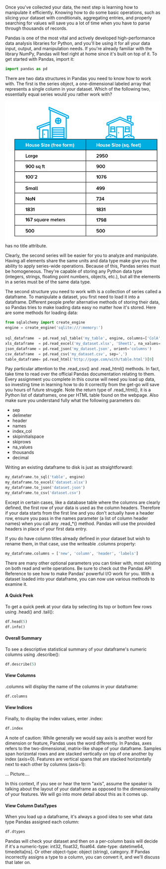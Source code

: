 
Once you've collected your data, the next step is learning how to manipulate it efficiently. Knowing how to do some basic operations, such as slicing your dataset with conditionals, aggregating entries, and properly searching for values will save you a lot of time when you have to parse through thousands of records.

Pandas is one of the most vital and actively developed high-performance data analysis libraries for Python, and you'll be using it for all your data input, output, and manipulation needs. If you're already familiar with the library NumPy, Pandas will feel right at home since it's built on top of it. To get started with Pandas, import it:


```python
import pandas as pd
```

There are two data structures in Pandas you need to know how to work with. The first is the series object, a one-dimensional labeled array that represents a single column in your dataset. Which of the following two, essentially equal series would you rather work with?

![dataframe-example](pic/dataframe-example.png) has no title attribute.

Clearly, the second series will be easier for you to analyze and manipulate. Having all elements share the same units and data type make give you the ability to apply series-wide operations. Because of this, Pandas series must be homogeneous. They're capable of storing any Python data type (integers, strings, floating point numbers, objects, etc.), but all the elements in a series must be of the same data type.

The second structure you need to work with is a collection of series called a dataframe. To manipulate a dataset, you first need to load it into a dataframe. Different people prefer alternative methods of storing their data, so Pandas tries to make loading data easy no matter how it's stored. Here are some methods for loading data:


```python
from sqlalchemy import create_engine
engine = create_engine('sqlite:///:memory:')

sql_dataframe  = pd.read_sql_table('my_table', engine, columns=['ColA', 'ColB'])
xls_dataframe  = pd.read_excel('my_dataset.xlsx', 'Sheet1', na_values=['NA', '?'])
json_dataframe = pd.read_json('my_dataset.json', orient='columns')
csv_dataframe  = pd.read_csv('my_dataset.csv', sep=',')
table_dataframe= pd.read_html('http://page.com/with/table.html')[0]
```

Pay particular attention to the .read_csv() and .read_html() methods. In fact, take time to read over the official Pandas documentation relating to them. Every assignment you complete in this course will need you load up data, so investing time in learning how to do it correctly from the get-go will save you hours of future struggle. Note the return type of .read_html(), it is a Python list of dataframes, one per HTML table found on the webpage. Also make sure you understand fully what the following parameters do:
+ sep
+ delimeter
+ header
+ names
+ index_col
+ skipinitialspace
+ skiprows
+ na_values
+ thousands
+ decimal

Writing an existing dataframe to disk is just as straightforward:


```python
my_dataframe.to_sql('table', engine)
my_dataframe.to_excel('dataset.xlsx')
my_dataframe.to_json('dataset.json')
my_dataframe.to_csv('dataset.csv')
```

Except in certain cases, like a database table where the columns are clearly defined, the first row of your data is used as the column headers. Therefore if your data starts from the first line and you don't actually have a header row, ensure you pass in the names parameter (a list of column header names) when you call any .read_*() method. Pandas will use the provided headers in place of your first data entry.

If you do have column titles already defined in your dataset but wish to rename them, in that case, use the writeable .columns property:


```python
my_dataframe.columns = ['new', 'column', 'header', 'labels']
```

There are many other optional parameters you can tinker with, most existing on both read and write operations. Be sure to check out the Pandas API Reference to see how to make Pandas' powerful I/O work for you. With a dataset loaded into your dataframe, you can now use various methods to examine it.

#### A Quick Peek
To get a quick peek at your data by selecting its top or bottom few rows using .head() and .tail():


```python
df.head(5)
df.info()
```

#### Overall Summary

To see a descriptive statistical summary of your dataframe's numeric columns using .describe():


```python
df.describe(5)
```

#### View Columns
.columns will display the name of the columns in your dataframe:


```python
df.columns
```

#### View Indices
Finally, to display the index values, enter .index:


```python
df.index
```

A note of caution: While generally we would say axis is another word for dimension or feature, Pandas uses the word differently. In Pandas, axes refers to the two-dimensional, matrix-like shape of your dataframe. Samples span horizontal rows and are stacked vertically on top of one another by index (axis=0). Features are vertical spans that are stacked horizontally next to each other by columns (axis=1):

... Picture....

In this context, if you see or hear the term "axis", assume the speaker is talking about the layout of your dataframe as opposed to the dimensionality of your features. We will go into more detail about this as it comes up.

#### View Column DataTypes
When you load up a dataframe, it's always a good idea to see what data type Pandas assigned each column:


```python
df.dtypes
```

Pandas will check your dataset and then on a per-column basis will decide if it's a numeric-type: int32, float32, float64. date-type: datetime64, timedelta[ns]. Or other object-type: object (string), category. If Pandas incorrectly assigns a type to a column, you can convert it, and we'll discuss that later on.


```python

```
